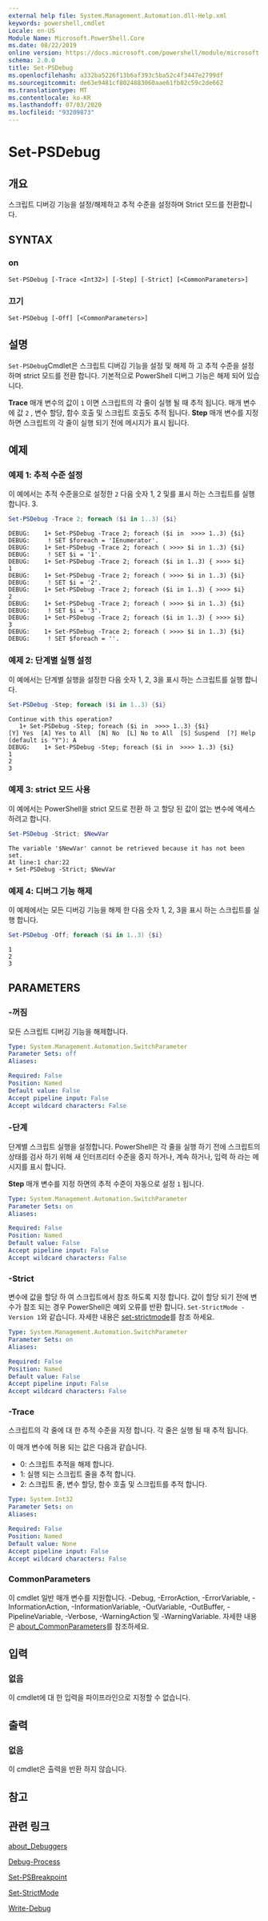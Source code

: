 ```yaml
---
external help file: System.Management.Automation.dll-Help.xml
keywords: powershell,cmdlet
Locale: en-US
Module Name: Microsoft.PowerShell.Core
ms.date: 08/22/2019
online version: https://docs.microsoft.com/powershell/module/microsoft.powershell.core/set-psdebug?view=powershell-7&WT.mc_id=ps-gethelp
schema: 2.0.0
title: Set-PSDebug
ms.openlocfilehash: a332ba5226f13b6af393c5ba52c4f3447e2799df
ms.sourcegitcommit: de63e9481cf8024883060aae61fb02c59c2de662
ms.translationtype: MT
ms.contentlocale: ko-KR
ms.lasthandoff: 07/03/2020
ms.locfileid: "93209873"
---
```

# Set-PSDebug

## 개요
스크립트 디버깅 기능을 설정/해제하고 추적 수준을 설정하며 Strict 모드를 전환합니다.

## SYNTAX

### on

```
Set-PSDebug [-Trace <Int32>] [-Step] [-Strict] [<CommonParameters>]
```

### 끄기

```
Set-PSDebug [-Off] [<CommonParameters>]
```

## 설명

`Set-PSDebug`Cmdlet은 스크립트 디버깅 기능을 설정 및 해제 하 고 추적 수준을 설정 하며 strict 모드를 전환 합니다. 기본적으로 PowerShell 디버그 기능은 해제 되어 있습니다.

**Trace** 매개 변수의 값이 `1` 이면 스크립트의 각 줄이 실행 될 때 추적 됩니다. 매개 변수에 값 `2` , 변수 할당, 함수 호출 및 스크립트 호출도 추적 됩니다. **Step** 매개 변수를 지정 하면 스크립트의 각 줄이 실행 되기 전에 메시지가 표시 됩니다.

## 예제

### 예제 1: 추적 수준 설정

이 예에서는 추적 수준을으로 설정한 `2` 다음 숫자 1, 2 및를 표시 하는 스크립트를 실행 합니다.
3.

```powershell
Set-PSDebug -Trace 2; foreach ($i in 1..3) {$i}
```

```Output
DEBUG:    1+ Set-PSDebug -Trace 2; foreach ($i in  >>>> 1..3) {$i}
DEBUG:     ! SET $foreach = 'IEnumerator'.
DEBUG:    1+ Set-PSDebug -Trace 2; foreach ( >>>> $i in 1..3) {$i}
DEBUG:     ! SET $i = '1'.
DEBUG:    1+ Set-PSDebug -Trace 2; foreach ($i in 1..3) { >>>> $i}
1
DEBUG:    1+ Set-PSDebug -Trace 2; foreach ( >>>> $i in 1..3) {$i}
DEBUG:     ! SET $i = '2'.
DEBUG:    1+ Set-PSDebug -Trace 2; foreach ($i in 1..3) { >>>> $i}
2
DEBUG:    1+ Set-PSDebug -Trace 2; foreach ( >>>> $i in 1..3) {$i}
DEBUG:     ! SET $i = '3'.
DEBUG:    1+ Set-PSDebug -Trace 2; foreach ($i in 1..3) { >>>> $i}
3
DEBUG:    1+ Set-PSDebug -Trace 2; foreach ( >>>> $i in 1..3) {$i}
DEBUG:     ! SET $foreach = ''.
```

### 예제 2: 단계별 실행 설정

이 예에서는 단계별 실행을 설정한 다음 숫자 1, 2, 3을 표시 하는 스크립트를 실행 합니다.

```powershell
Set-PSDebug -Step; foreach ($i in 1..3) {$i}
```

```Output
Continue with this operation?
   1+ Set-PSDebug -Step; foreach ($i in  >>>> 1..3) {$i}
[Y] Yes  [A] Yes to All  [N] No  [L] No to All  [S] Suspend  [?] Help (default is "Y"): A
DEBUG:    1+ Set-PSDebug -Step; foreach ($i in  >>>> 1..3) {$i}
1
2
3
```

### 예제 3: strict 모드 사용

이 예에서는 PowerShell을 strict 모드로 전환 하 고 할당 된 값이 없는 변수에 액세스 하려고 합니다.

```powershell
Set-PSDebug -Strict; $NewVar
```

```Output
The variable '$NewVar' cannot be retrieved because it has not been set.
At line:1 char:22
+ Set-PSDebug -Strict; $NewVar
```

### 예제 4: 디버그 기능 해제

이 예제에서는 모든 디버깅 기능을 해제 한 다음 숫자 1, 2, 3을 표시 하는 스크립트를 실행 합니다.

```powershell
Set-PSDebug -Off; foreach ($i in 1..3) {$i}
```

```Output
1
2
3
```

## PARAMETERS

### -꺼짐

모든 스크립트 디버깅 기능을 해제합니다.

```yaml
Type: System.Management.Automation.SwitchParameter
Parameter Sets: off
Aliases:

Required: False
Position: Named
Default value: False
Accept pipeline input: False
Accept wildcard characters: False
```

### -단계

단계별 스크립트 실행을 설정합니다. PowerShell은 각 줄을 실행 하기 전에 스크립트의 상태를 검사 하기 위해 새 인터프리터 수준을 중지 하거나, 계속 하거나, 입력 하 라는 메시지를 표시 합니다.

**Step** 매개 변수를 지정 하면의 추적 수준이 자동으로 설정 `1` 됩니다.

```yaml
Type: System.Management.Automation.SwitchParameter
Parameter Sets: on
Aliases:

Required: False
Position: Named
Default value: False
Accept pipeline input: False
Accept wildcard characters: False
```

### -Strict

변수에 값을 할당 하 여 스크립트에서 참조 하도록 지정 합니다. 값이 할당 되기 전에 변수가 참조 되는 경우 PowerShell은 예외 오류를 반환 합니다. `Set-StrictMode -Version 1`와 같습니다. 자세한 내용은 [set-strictmode](Set-StrictMode.md)를 참조 하세요.

```yaml
Type: System.Management.Automation.SwitchParameter
Parameter Sets: on
Aliases:

Required: False
Position: Named
Default value: False
Accept pipeline input: False
Accept wildcard characters: False
```

### -Trace

스크립트의 각 줄에 대 한 추적 수준을 지정 합니다. 각 줄은 실행 될 때 추적 됩니다.

이 매개 변수에 허용 되는 값은 다음과 같습니다.

- 0: 스크립트 추적을 해제 합니다.
- 1: 실행 되는 스크립트 줄을 추적 합니다.
- 2: 스크립트 줄, 변수 할당, 함수 호출 및 스크립트를 추적 합니다.

```yaml
Type: System.Int32
Parameter Sets: on
Aliases:

Required: False
Position: Named
Default value: None
Accept pipeline input: False
Accept wildcard characters: False
```

### CommonParameters

이 cmdlet 일반 매개 변수를 지원합니다. -Debug, -ErrorAction, -ErrorVariable, -InformationAction, -InformationVariable, -OutVariable, -OutBuffer, -PipelineVariable, -Verbose, -WarningAction 및 -WarningVariable. 자세한 내용은 [about_CommonParameters](https://go.microsoft.com/fwlink/?LinkID=113216)를 참조하세요.

## 입력

### 없음

이 cmdlet에 대 한 입력을 파이프라인으로 지정할 수 없습니다.

## 출력

### 없음

이 cmdlet은 출력을 반환 하지 않습니다.

## 참고

## 관련 링크

[about_Debuggers](./About/about_Debuggers.md)

[Debug-Process](../Microsoft.PowerShell.Management/Debug-Process.md)

[Set-PSBreakpoint](../Microsoft.PowerShell.Utility/Set-PSBreakpoint.md)

[Set-StrictMode](Set-StrictMode.md)

[Write-Debug](../Microsoft.PowerShell.Utility/Write-Debug.md)
